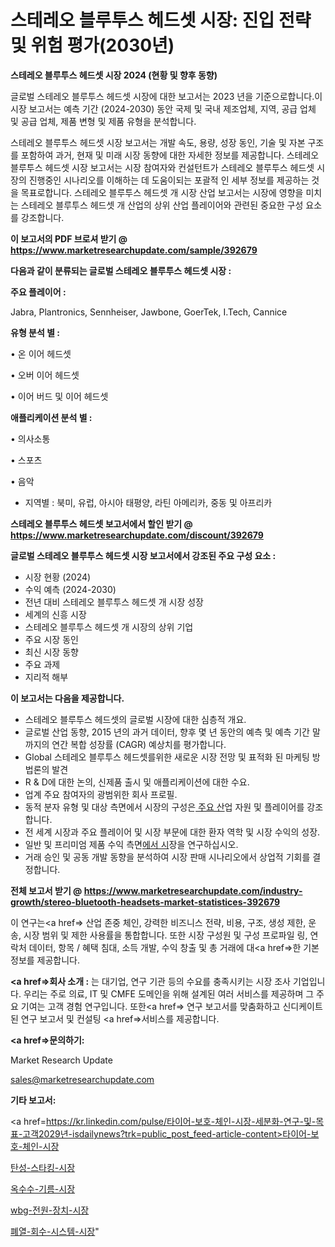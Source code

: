# 스테레오 블루투스 헤드셋 시장: 진입 전략 및 위험 평가(2030년)

<strong>스테레오 블루투스 헤드셋 시장 2024 (현황 및 향후 동향)</strong>

글로벌 스테레오 블루투스 헤드셋 시장에 대한 보고서는 2023 년을 기준으로합니다.이 시장 보고서는 예측 기간 (2024-2030) 동안 국제 및 국내 제조업체, 지역, 공급 업체 및 공급 업체, 제품 변형 및 제품 유형을 분석합니다.

스테레오 블루투스 헤드셋 시장 보고서는 개발 속도, 용량, 성장 동인, 기술 및 자본 구조를 포함하여 과거, 현재 및 미래 시장 동향에 대한 자세한 정보를 제공합니다. 스테레오 블루투스 헤드셋 시장 보고서는 시장 참여자와 컨설턴트가 스테레오 블루투스 헤드셋 시장의 진행중인 시나리오를 이해하는 데 도움이되는 포괄적 인 세부 정보를 제공하는 것을 목표로합니다. 스테레오 블루투스 헤드셋 개 시장 산업 보고서는 시장에 영향을 미치는 스테레오 블루투스 헤드셋 개 산업의 상위 산업 플레이어와 관련된 중요한 구성 요소를 강조합니다.



<strong>이 보고서의 PDF 브로셔 받기 @ <a href=https://www.marketresearchupdate.com/sample/392679>https://www.marketresearchupdate.com/sample/392679</a></strong>



<strong>다음과 같이 분류되는 글로벌 스테레오 블루투스 헤드셋 시장 :</strong>



<strong>주요 플레이어 :</strong>

Jabra, Plantronics, Sennheiser, Jawbone, GoerTek, I.Tech, Cannice



<strong>유형 분석 별 :</strong>

• 온 이어 헤드셋

• 오버 이어 헤드셋

• 이어 버드 및 이어 헤드셋



<strong>애플리케이션 분석 별 :</strong>

• 의사소통

• 스포츠

• 음악

<ul>
  <li>지역별 : 북미, 유럽, 아시아 태평양, 라틴 아메리카, 중동 및 아프리카</li>
</ul>


<strong>스테레오 블루투스 헤드셋 보고서에서 할인 받기 @ <a href=https://www.marketresearchupdate.com/discount/392679>https://www.marketresearchupdate.com/discount/392679</a></strong>



<strong>글로벌 스테레오 블루투스 헤드셋 시장 보고서에서 강조된 주요 구성 요소 :</strong>
<ul>
  <li>시장 현황 (2024)</li>
  <li>수익 예측 (2024-2030)</li>
  <li>전년 대비 스테레오 블루투스 헤드셋 개 시장 성장</li>
  <li>세계의 신흥 시장</li>
  <li>스테레오 블루투스 헤드셋 개 시장의 상위 기업</li>
  <li>주요 시장 동인</li>
  <li>최신 시장 동향</li>
  <li>주요 과제</li>
  <li>지리적 해부</li>
</ul>


<strong>이 보고서는 다음을 제공합니다.</strong>
<ul>
  <li>스테레오 블루투스 헤드셋의 글로벌 시장에 대한 심층적 개요.</li>
  <li>글로벌 산업 동향, 2015 년의 과거 데이터, 향후 몇 년 동안의 예측 및 예측 기간 말까지의 연간 복합 성장률 (CAGR) 예상치를 평가합니다.</li>
  <li>Global 스테레오 블루투스 헤드셋를위한 새로운 시장 전망 및 표적화 된 마케팅 방법론의 발견</li>
  <li>R &amp; D에 대한 논의, 신제품 출시 및 애플리케이션에 대한 수요.</li>
  <li>업계 주요 참여자의 광범위한 회사 프로필.</li>
  <li>동적 분자 유형 및 대상 측면에서 시장의 구성은<a href=> 주요 산</a>업 자원 및 플레이어를 강조합니다.</li>
  <li>전 세계 시장과 주요 플레이어 및 시장 부문에 대한 환자 역학 및 시장 수익의 성장.</li>
  <li>일반 및 프리미엄 제품 수익 측면<a href=>에서 시</a>장을 연구하십시오.</li>
  <li>거래 승인 및 공동 개발 동향을 분석하여 시장 판매 시나리오에서 상업적 기회를 결정합니다.</li>
</ul>



<strong>전체 보고서 받기 @ <a href=https://www.marketresearchupdate.com/industry-growth/stereo-bluetooth-headsets-market-statistices-392679>https://www.marketresearchupdate.com/industry-growth/stereo-bluetooth-headsets-market-statistices-392679</a></strong>

이 연구는<a href=> 산업 존중</a> 체인, 강력한 비즈니스 전략, 비용, 구조, 생성 제한, 운송, 시장 범위 및 제한 사용률을 통합합니다. 또한 시장 구성원 및 구성 프로파일 링, 연락처 데이터, 항목 / 혜택 침대, 소득 개발, 수익 창출 및 총 거래에 대<a href=>한 기본 </a>정보를 제공합니다.



<strong><a href=>회사 소</a>개 :</strong>
는 대기업, 연구 기관 등의 수요를 충족시키는 시장 조사 기업입니다. 우리는 주로 의료, IT 및 CMFE 도메인을 위해 설계된 여러 서비스를 제공하며 그 주요 기여는 고객 경험 연구입니다. 또한<a href=> 연구 보</a>고서를 맞춤화하고 신디케이트 된 연구 보고서 및 컨설팅 <a href=>서비스</a>를 제공합니다.



<strong><a href=>문의하기:</a></strong>

Market Research Update

sales@marketresearchupdate.com



<strong>기타 보고서:</strong>

<a href=https://kr.linkedin.com/pulse/타이어-보호-체인-시장-세분화-연구-및-목표-고객2029년-isdailynews?trk=public_post_feed-article-content>타이어-보호-체인-시장</a>

<a href=https://www.linkedin.com/pulse/탄성-스타킹-시장-경쟁-분석-및-성장-잠재력-2029-consumer-connection-chronicles-24-/>탄성-스타킹-시장</a>

<a href=https://www.linkedin.com/pulse/옥수수-기름-시장-동향-및-성장-전망-consumer-connection-compendium-ana-tpshf/>옥수수-기름-시장</a>

<a href=https://www.linkedin.com/pulse/wbg-전원-장치-시장-세분화-연구-및-목표-고객2029년-survey-savvy-insights-360-analysis-ha1bf/>wbg-전원-장치-시장</a>

<a href=https://www.linkedin.com/pulse/폐열-회수-시스템-시장-규모-및-성장-2023-survey-spotlight-pro-24-analysis-jjpmc/>폐열-회수-시스템-시장</a>"
